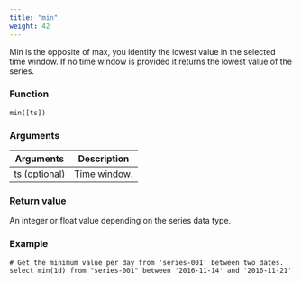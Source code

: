```yaml
---
title: "min"
weight: 42
---
```


Min is the opposite of max, you identify the lowest value in the selected time window. If no time window is provided it returns the lowest value of the series.

### Function

    min([ts])

### Arguments

 Arguments   | Description
 ----------- | -----------
ts (optional) | Time window.

### Return value

An integer or float value depending on the series data type.

### Example

    # Get the minimum value per day from 'series-001' between two dates.
    select min(1d) from "series-001" between '2016-11-14' and '2016-11-21'
